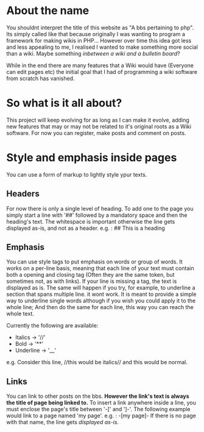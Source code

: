 # About the name
You shouldnt interpret the title of this website as "A bbs pertaining to php".
Its simply called like that because originally I was wanting to program a framework for making wikis in PHP...
However over time this idea got less and less appealing to me, I realised I wanted to make something more social than a wiki.
Maybe something *inbetween a wiki and a bulletin board*?

While in the end there are many features that a Wiki would have (Everyone can edit pages etc) the initial goal that I had of programming a wiki software from scratch has vanished.

# So what is it all about?
This project will keep evolving for as long as I can make it evolve, adding new features that may or may not be related to it's original roots as a Wiki software.
For now you can register, make posts and comment on posts.

# Style and emphasis inside pages

You can use a form of markup to lightly style ypur texts.

## Headers
For now there is only a single level of heading.
To add one to the page you simply start a line with '##' followed by a mandatory space and then the heading's text.
The whitespace is important otherwise the line gets displayed as-is, and not as a header.
e.g. : ## This is a heading

## Emphasis
You can use style tags to put emphasis on words or group of words. 
It works on a per-line basis, meaning that each line of your text must contain both a opening and closing tag (Often they are the same token, but sometimes not, as with links).
If your line is missing a tag, the text is displayed as is. The same will happen if you try, for example, to underline a section that spans multiple line. it wont work.
It is meant to provide a simple way to underline single words although if you wish you could apply it to the whole line;
And then do the same for each line, this way you can reach the whole text.

Currently the following are available:
* Italics -> '//'
* Bold -> '**'
* Underline -> '__'

e.g. Consider this line, //this would be italics// and this would be normal.

## Links
You can link to other posts on the bbs.
__However the link's text is always the title of page being linked to.__
To insert a link anywhere inside a line, you must enclose the page's title between '-[' and ']-'.
The following example would link to a page named 'my page'.
e.g. : -[my page]-
If there is no page with that name, the line gets *displayed as-is.*